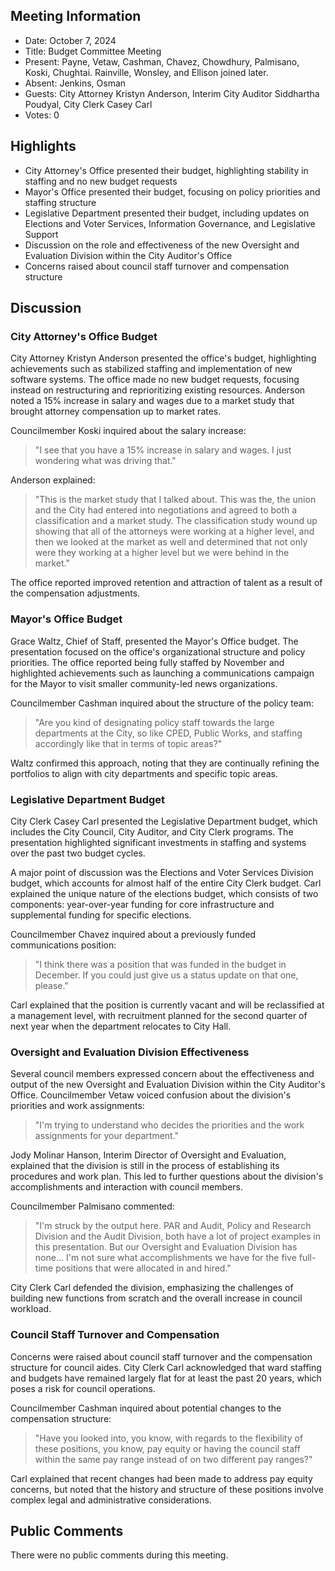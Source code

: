 ## Meeting Information

- Date: October 7, 2024
- Title: Budget Committee Meeting
- Present: Payne, Vetaw, Cashman, Chavez, Chowdhury, Palmisano, Koski, Chughtai. Rainville, Wonsley, and Ellison joined later.
- Absent: Jenkins, Osman
- Guests: City Attorney Kristyn Anderson, Interim City Auditor Siddhartha Poudyal, City Clerk Casey Carl
- Votes: 0

## Highlights

- City Attorney's Office presented their budget, highlighting stability in staffing and no new budget requests
- Mayor's Office presented their budget, focusing on policy priorities and staffing structure
- Legislative Department presented their budget, including updates on Elections and Voter Services, Information Governance, and Legislative Support
- Discussion on the role and effectiveness of the new Oversight and Evaluation Division within the City Auditor's Office
- Concerns raised about council staff turnover and compensation structure

## Discussion

### City Attorney's Office Budget

City Attorney Kristyn Anderson presented the office's budget, highlighting achievements such as stabilized staffing and implementation of new software systems. The office made no new budget requests, focusing instead on restructuring and reprioritizing existing resources. Anderson noted a 15% increase in salary and wages due to a market study that brought attorney compensation up to market rates.

Councilmember Koski inquired about the salary increase:

> "I see that you have a 15% increase in salary and wages. I just wondering what was driving that."

Anderson explained:

> "This is the market study that I talked about. This was the, the union and the City had entered into negotiations and agreed to both a classification and a market study. The classification study wound up showing that all of the attorneys were working at a higher level, and then we looked at the market as well and determined that not only were they working at a higher level but we were behind in the market."

The office reported improved retention and attraction of talent as a result of the compensation adjustments.

### Mayor's Office Budget

Grace Waltz, Chief of Staff, presented the Mayor's Office budget. The presentation focused on the office's organizational structure and policy priorities. The office reported being fully staffed by November and highlighted achievements such as launching a communications campaign for the Mayor to visit smaller community-led news organizations.

Councilmember Cashman inquired about the structure of the policy team:

> "Are you kind of designating policy staff towards the large departments at the City, so like CPED, Public Works, and staffing accordingly like that in terms of topic areas?"

Waltz confirmed this approach, noting that they are continually refining the portfolios to align with city departments and specific topic areas.

### Legislative Department Budget

City Clerk Casey Carl presented the Legislative Department budget, which includes the City Council, City Auditor, and City Clerk programs. The presentation highlighted significant investments in staffing and systems over the past two budget cycles.

A major point of discussion was the Elections and Voter Services Division budget, which accounts for almost half of the entire City Clerk budget. Carl explained the unique nature of the elections budget, which consists of two components: year-over-year funding for core infrastructure and supplemental funding for specific elections.

Councilmember Chavez inquired about a previously funded communications position:

> "I think there was a position that was funded in the budget in December. If you could just give us a status update on that one, please."

Carl explained that the position is currently vacant and will be reclassified at a management level, with recruitment planned for the second quarter of next year when the department relocates to City Hall.

### Oversight and Evaluation Division Effectiveness

Several council members expressed concern about the effectiveness and output of the new Oversight and Evaluation Division within the City Auditor's Office. Councilmember Vetaw voiced confusion about the division's priorities and work assignments:

> "I'm trying to understand who decides the priorities and the work assignments for your department."

Jody Molinar Hanson, Interim Director of Oversight and Evaluation, explained that the division is still in the process of establishing its procedures and work plan. This led to further questions about the division's accomplishments and interaction with council members.

Councilmember Palmisano commented:

> "I'm struck by the output here. PAR and Audit, Policy and Research Division and the Audit Division, both have a lot of project examples in this presentation. But our Oversight and Evaluation Division has none... I'm not sure what accomplishments we have for the five full-time positions that were allocated in and hired."

City Clerk Carl defended the division, emphasizing the challenges of building new functions from scratch and the overall increase in council workload.

### Council Staff Turnover and Compensation

Concerns were raised about council staff turnover and the compensation structure for council aides. City Clerk Carl acknowledged that ward staffing and budgets have remained largely flat for at least the past 20 years, which poses a risk for council operations.

Councilmember Cashman inquired about potential changes to the compensation structure:

> "Have you looked into, you know, with regards to the flexibility of these positions, you know, pay equity or having the council staff within the same pay range instead of on two different pay ranges?"

Carl explained that recent changes had been made to address pay equity concerns, but noted that the history and structure of these positions involve complex legal and administrative considerations.

## Public Comments

There were no public comments during this meeting.
